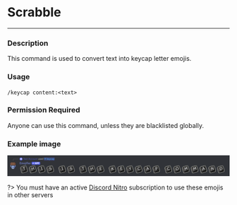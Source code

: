 # Scrabble
---
### Description
This command is used to convert text into keycap letter emojis.
### Usage
```
/keycap content:<text>
```
### Permission Required
Anyone can use this command, unless they are blacklisted globally.

### Example image
![convert example](../images/convertkeycap.png)

?> You must have an active [Discord Nitro](https://discord.com/nitro) subscription to use these emojis in other servers
